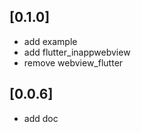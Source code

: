 ## [0.1.0]
 * add example
 * add flutter_inappwebview
 * remove webview_flutter
## [0.0.6]
 * add doc